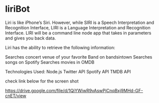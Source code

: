 # liriBot

Liri is like iPhone’s Siri. However, while SIRI is a Speech Interpretation and Recognition Interface, LIRI is a Language Interpretation and Recognition Interface. LIRI will be a command line node app that takes in parameters and gives you back data.

Liri has the ability to retrieve the following information:

Searches concert venue of your favorite Band on bandsintown
Searches songs on Spotify
Searches movies in OMDB

Technologies Used:
Node.js
Twitter API
Spotify API
TMDB API

check link below for the screen shot

https://drive.google.com/file/d/1QiYWiwR9vAswPjCnqBxj9MHd-GF-cnET/view
